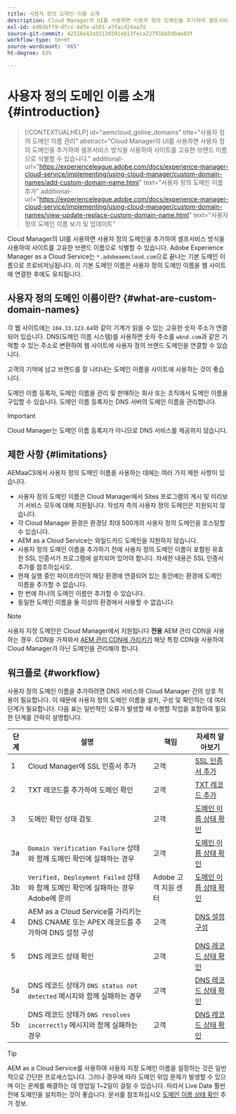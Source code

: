 ```yaml
---
title: 사용자 정의 도메인 이름 소개
description: Cloud Manager의 UI를 사용하면 사용자 정의 도메인을 추가하여 셀프서비스 방식을 사용하여 사이트를 고유한 브랜드 이름으로 식별할 수 있습니다.
exl-id: ed03bff9-dfcc-4dfe-a501-a7facd24aa7d
source-git-commit: 42318a42a55134501eb13feca22791bb5db4e83f
workflow-type: tm+mt
source-wordcount: '665'
ht-degree: 83%

---
```



# 사용자 정의 도메인 이름 소개 {#introduction}

>[!CONTEXTUALHELP]
>id="aemcloud_golive_domains"
>title="사용자 정의 도메인 이름 관리"
>abstract="Cloud Manager의 UI를 사용하면 사용자 정의 도메인을 추가하여 셀프서비스 방식을 사용하여 사이트를 고유한 브랜드 이름으로 식별할 수 있습니다."
>additional-url="https://experienceleague.adobe.com/docs/experience-manager-cloud-service/implementing/using-cloud-manager/custom-domain-names/add-custom-domain-name.html" text="사용자 정의 도메인 이름 추가"
>additional-url="https://experienceleague.adobe.com/docs/experience-manager-cloud-service/implementing/using-cloud-manager/custom-domain-names/view-update-replace-custom-domain-name.html" text="사용자 정의 도메인 이름 보기 및 업데이트"

Cloud Manager의 UI를 사용하면 사용자 정의 도메인을 추가하여 셀프서비스 방식을 사용하여 사이트를 고유한 브랜드 이름으로 식별할 수 있습니다. Adobe Experience Manager as a Cloud Service는 `*.adobeaemcloud.com`으로 끝나는 기본 도메인 이름으로 프로비저닝됩니다. 이 기본 도메인 이름은 사용자 정의 도메인 이름을 웹 사이트에 연결한 후에도 유지됩니다.

## 사용자 정의 도메인 이름이란? {#what-are-custom-domain-names}

각 웹 사이트에는 `184.33.123.64`와 같이 기계가 읽을 수 있는 고유한 숫자 주소가 연결되어 있습니다. DNS(도메인 이름 시스템)를 사용하면 숫자 주소를 `wknd.com`과 같은 기억할 수 있는 주소로 변환하여 웹 사이트에 사용자 정의 브랜드 도메인을 연결할 수 있습니다.

고객의 기억에 남고 브랜드를 잘 나타내는 도메인 이름을 사이트에 사용하는 것이 좋습니다.

도메인 이름 등록자, 도메인 이름을 관리 및 판매하는 회사 또는 조직에서 도메인 이름을 구입할 수 있습니다. 도메인 이름 등록자는 DNS 서버의 도메인 이름을 관리합니다.

>[!IMPORTANT]
>
>Cloud Manager는 도메인 이름 등록자가 아니므로 DNS 서비스를 제공하지 않습니다.

## 제한 사항 {#limitations}

AEMaaCS에서 사용자 정의 도메인 이름을 사용하는 데에는 여러 가지 제한 사항이 있습니다.

* 사용자 정의 도메인 이름은 Cloud Manager에서 Sites 프로그램의 게시 및 미리보기 서비스 모두에 대해 지원됩니다. 작성자 측의 사용자 정의 도메인은 지원되지 않습니다.
* 각 Cloud Manager 환경은 환경당 최대 500개의 사용자 정의 도메인을 호스팅할 수 있습니다.
* AEM as a Cloud Service는 와일드카드 도메인을 지원하지 않습니다.
* 사용자 정의 도메인 이름을 추가하기 전에 사용자 정의 도메인 이름이 포함된 유효한 SSL 인증서가 프로그램에 설치되어 있어야 합니다. 자세한 내용은 SSL 인증서 추가를 참조하십시오.
* 현재 실행 중인 파이프라인이 해당 환경에 연결되어 있는 동안에는 환경에 도메인 이름을 추가할 수 없습니다.
* 한 번에 하나의 도메인 이름만 추가할 수 있습니다.
* 동일한 도메인 이름을 둘 이상의 환경에서 사용할 수 없습니다.

>[!NOTE]
>
>사용자 지정 도메인은 Cloud Manager에서 지원됩니다 **전용** AEM 관리 CDN을 사용하는 경우. CDN을 가져와서 [AEM 관리 CDN에 가리키기](/help/implementing/dispatcher/cdn.md) 해당 특정 CDN을 사용하여 Cloud Manager가 아닌 도메인을 관리해야 합니다.

## 워크플로 {#workflow}

사용자 정의 도메인 이름을 추가하려면 DNS 서비스와 Cloud Manager 간의 상호 작용이 필요합니다. 이 때문에 사용자 정의 도메인 이름을 설치, 구성 및 확인하는 데 여러 단계가 필요합니다. 다음 표는 일반적인 오류가 발생할 때 수행할 작업을 포함하여 필요한 단계를 간략히 설명합니다.

| 단계 | 설명 | 책임 | 자세히 알아보기 |
|--- |--- |--- |---|
| 1 | Cloud Manager에 SSL 인증서 추가 | 고객 | [SSL 인증서 추가](/help/implementing/cloud-manager/managing-ssl-certifications/add-ssl-certificate.md) |
| 2 | TXT 레코드를 추가하여 도메인 확인 | 고객 | [TXT 레코드 추가](/help/implementing/cloud-manager/custom-domain-names/add-text-record.md) |
| 3 | 도메인 확인 상태 검토 | 고객 | [도메인 이름 상태 확인](/help/implementing/cloud-manager/custom-domain-names/check-domain-name-status.md) |
| 3a | `Domain Verification Failure` 상태와 함께 도메인 확인에 실패하는 경우 | 고객 | [도메인 이름 상태 확인](/help/implementing/cloud-manager/custom-domain-names/check-domain-name-status.md) |
| 3b | `Verified, Deployment Failed` 상태와 함께 도메인 확인에 실패하는 경우 Adobe에 문의 | Adobe 고객 지원 센터 | [도메인 이름 상태 확인](/help/implementing/cloud-manager/custom-domain-names/check-domain-name-status.md) |
| 4 | AEM as a Cloud Service를 가리키는 DNS CNAME 또는 APEX 레코드를 추가하여 DNS 설정 구성 | 고객 | [DNS 설정 구성](/help/implementing/cloud-manager/custom-domain-names/configure-dns-settings.md) |
| 5 | DNS 레코드 상태 확인 | 고객 | [DNS 레코드 상태 확인](/help/implementing/cloud-manager/custom-domain-names/check-dns-record-status.md) |
| 5a | DNS 레코드 상태가 `DNS status not detected` 메시지와 함께 실패하는 경우 | 고객 | [DNS 레코드 상태 확인](/help/implementing/cloud-manager/custom-domain-names/check-dns-record-status.md) |
| 5b | DNS 레코드 상태가 `DNS resolves incorrectly` 메시지와 함께 실패하는 경우 | 고객 | [DNS 레코드 상태 확인](/help/implementing/cloud-manager/custom-domain-names/check-dns-record-status.md) |

>[!TIP]
>
>AEM as a Cloud Service를 사용하여 사용자 지정 도메인 이름을 설정하는 것은 일반적으로 간단한 프로세스입니다. 그러나 경우에 따라 도메인 위임 문제가 발생할 수 있으며 이는 문제를 해결하는 데 영업일 1~2일이 걸릴 수 있습니다. 따라서 Live Date 훨씬 전에 도메인을 설치하는 것이 좋습니다. 문서를 참조하십시오 [도메인 이름 상태 확인](/help/implementing/cloud-manager/custom-domain-names/check-domain-name-status.md) 추가 정보.
